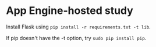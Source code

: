 # App Engine-hosted study

Install Flask using `pip install -r requirements.txt -t lib`.

If pip doesn't have the -t option, try `sudo pip install pip`.
